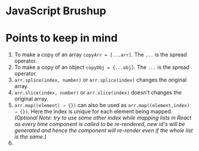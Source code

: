 # JavaScript Brushup

# Points to keep in mind

1. To make a copy of an array `copyArr = [...arr]`. The `...` is the spread operator.
2. To make a copy of an object `copyObj = {...obj}`. The `...` is the spread operator.
3. `arr.splice(index, number)` or `arr.splice(index)` changes the original array.
4. `arr.slice(index, number)` or `arr.slice(index)` doesn't changes the original array.
5. `arr.map((element) ⇒ {})` can also be used as `arr.map((element,index) ⇒ {})`. Here the index is unique for each element being mapped. *(Optional Note: try to use some other index while mapping lists in React as every time component is called to be re-rendered, new id's will be generated and hence the component will re-render even if the whole list is the same.)*
6.